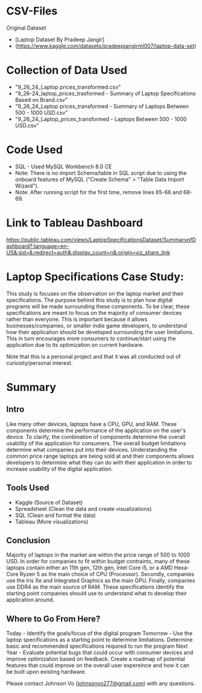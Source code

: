 # CSV-Files
Original Dataset
- [Laptop Dataset By Pradeep Jangir]
- (https://www.kaggle.com/datasets/pradeepjangirml007/laptop-data-set)

# Collection of Data Used
- "9_26_24_Laptop prices_transformed.csv" 
- "9_26-24_laptop_prices_trasformed - Summary of Laptop Specifications Based on Brand.csv"
- "9_26_24_Laptop prices_transformed - Summary of Laptops Between 500 - 1000 USD.csv"
- "9_26_24_Laptop_prices_transformed - Laptops Between 500 - 1000 USD.csv"

# Code Used
- SQL - Used MySQL Workbench 8.0 CE
- Note: There is no import Schema/table in SQL script due to using the onboard features of MySQL ("Create Schema" > "Table Data Import Wizard").
- Note: After running script for the first time, remove lines 65-66 and 68-69.

# Link to Tableau Dashboard
https://public.tableau.com/views/LaptopSpecificationsDataset/SummaryofDashboard?:language=en-US&:sid=&:redirect=auth&:display_count=n&:origin=viz_share_link

# Laptop Specifications Case Study:
This study is focuses on the observation on the laptop market and their specifications. The purpose behind this study is to plan how digital programs will be made surrounding these components. To be clear, these specifications are meant to focus on the majority of consumer devices rather than everyone. This is important because it allows businesses/companies, or smaller indie game developers, to understand how their application should be developed surrounding the user limitations. This in turn encourages more consumers to continue/start using the application due to its optimization on current hardware. 

Note that this is a personal project and that it was all conducted out of curiosity/personal interest.

# Summary

## Intro
Like many other devices, laptops have a CPU, GPU, and RAM. These components determine the performance of the application on the user's device. To clarify, the combination of components determine the overall usability of the application for consumers. The overall budget limitations determine what companies put into their devices. Understanding the common price range laptops are being sold at and their components allows developers to determine what they can do with their application in order to increase usability of the digital application.

## Tools Used
- Kaggle (Source of Dataset)
- Spreadsheet (Clean the data and create visualizations)
- SQL (Clean and format the data)
- Tableau (More visualizations)

## Conclusion
Majority of laptops in the market are within the price range of 500 to 1000 USD. In order for companies to fit within budget contraints, many of these laptops contain either an 11th gen, 12th gen, Intel Core i5, or a AMD Hexa-Core Ryzen 5 as the main choice of CPU (Processor). Secondly, companies use the Iris Xe and Integrated Graphics as the main GPU. Finally, companies use DDR4 as the main source of RAM. These specifications identify the starting point companies should use to understand what to develop their application around. 

## Where to Go From Here?
Today - Identify the goals/focus of the digital program
Tomorrow - Use the laptop specifications as a starting point to determine limitations. Determine basic and recommended specifications required to run the program
Next Year - Evaluate potential bugs that could occur with consumer devices and improve optimization based on feedback. Create a roadmap of potential features that could improve on the overall user expereince and how it can be built upon existing hardware. 

Please contact Johnson Vo (johnsonvo277@gmail.com) with any questions.
